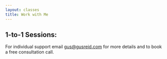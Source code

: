 ```yaml
---
layout: classes
title: Work with Me
---
```


## 1-to-1 Sessions:

For individual support email gus@gusreid.com for more details and to book a free consultation call. 


